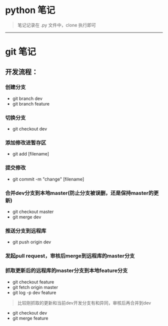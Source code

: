 # python 笔记

> 笔记记录在 .py 文件中，clone 执行即可

***

# git 笔记

## 开发流程：

### 创建分支
 - git branch dev
 - git branch feature
 
### 切换分支
 - git checkout dev
 
### 添加修改进暂存区
 - git add [filename]
 
### 提交修改
 - git commit -m "change" [filename]
 
### 合并dev分支到本地master(防止分支被误删，还是保持master的更新)
 - git checkout master
 - git merge dev
 
### 推送分支到远程库
 - git push origin dev
 
### 发起pull request，审核后merge到远程库的master分支

### 抓取更新后的远程库的master分支到本地feature分支
 - git checkout feature 
 - git fetch origin master
 - git log -p dev feature
 
> 比较刚抓取的更新和当前dev开发分支有和异同，审核后再合并到dev
 
 - git checkout dev
 - git merge feature